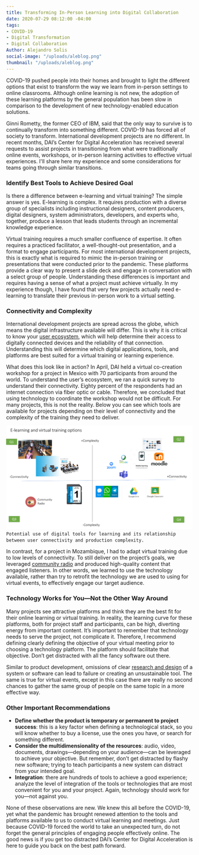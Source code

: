```yaml
---
title: Transforming In-Person Learning into Digital Collaboration
date: 2020-07-29 08:12:00 -04:00
tags:
- COVID-19
- Digital Transformation
- Digital Collaboration
Author: Alejandro Solis
social-image: "/uploads/aleblog.png"
thumbnail: "/uploads/aleblog.png"
---
```


COVID-19 pushed people into their homes and brought to light the different options that exist to transform the way we learn from in-person settings to online classrooms. Although online learning is not new, the adoption of these learning platforms by the general population has been slow in comparison to the development of new technology-enabled education solutions.

<!--more-->

Ginni Rometty, the former CEO of IBM, said that the only way to survive is to continually transform into something different. COVID-19 has forced all of society to transform. International development projects are no different. In recent months, DAI’s Center for Digital Acceleration has received several requests to assist projects in transitioning from what were traditionally online events, workshops, or in-person learning activities to effective virtual experiences. I'll share here my experience and some considerations for teams going through similar transitions.

### Identify Best Tools to Achieve Desired Goal

Is there a difference between e-learning and virtual training? The simple answer is yes. E-learning is complex. It requires production with a diverse group of specialists including instructional designers, content producers, digital designers, system administrators, developers, and experts who, together, produce a lesson that leads students through an incremental knowledge experience.

Virtual training requires a much smaller confluence of expertise. It often requires a practiced facilitator, a well-thought-out presentation, and a format to engage participants. For most international development projects, this is exactly what is required to mimic the in-person training or presentations that were conducted prior to the pandemic. These platforms provide a clear way to present a slide deck and engage in conversation with a select group of people. Understanding these differences is important and requires having a sense of what a project must achieve virtually. In my experience though, I have found that very few projects actually need e-learning to translate their previous in-person work to a virtual setting.

### Connectivity and Complexity

International development projects are spread across the globe, which means the digital infrastructure available will differ. This is why it is critical to know your [user ecosystem](https://digitalprinciples.org/principle/understand-the-existing-ecosystem/), which will help determine their access to digitally connected devices and the reliability of that connection. Understanding this will determine which digital applications, tools, and platforms are best suited for a virtual training or learning experience.

What does this look like in action? In April, DAI held a virtual co-creation workshop for a project in Mexico with 70 participants from around the world. To understand the user’s ecosystem, we ran a quick survey to understand their connectivity. Eighty percent of the respondents had an internet connection via fiber optic or cable. Therefore, we concluded that using technology to coordinate the workshop would not be difficult. For many projects, this is not the reality. Below you can see which tools are available for projects depending on their level of connectivity and the complexity of the training they need to deliver.

![aleblog.png](/uploads/aleblog.png)`Potential use of digital tools for learning and its relationship between user connectivity and production complexity.`

In contrast, for a project in Mozambique, I had to adapt virtual training due to low levels of connectivity. To still deliver on the project’s goals, we leveraged [community radio](https://www.ifad.org/en/web/latest/story/asset/39129378) and produced high-quality content that engaged listeners. In other words, we learned to use the technology available, rather than try to retrofit the technology we are used to using for virtual events, to effectively engage our target audience.

### Technology Works for You—Not the Other Way Around

Many projects see attractive platforms and think they are the best fit for their online learning or virtual training. In reality, the learning curve for these platforms, both for project staff and participants, can be high, diverting energy from important content. It’s important to remember that technology needs to serve the project, not complicate it. Therefore, I recommend defining clearly defining the objective of your virtual meeting prior to choosing a technology platform. The platform should facilitate that objective. Don’t get distracted with all the fancy software out there.

Similar to product development, omissions of clear [research and design](https://www.dai.com/our-work/solutions/digital-acceleration-solutions/human-centered-design) of a system or software can lead to failure or creating an unsustainable tool. The same is true for virtual events, except in this case there are really no second chances to gather the same group of people on the same topic in a more effective way.

### Other Important Recommendations

* **Define whether the product is temporary or permanent to project success**: this is a key factor when defining a technological stack, so you will know whether to buy a license, use the ones you have, or search for something different.
* **Consider the multidimensionality of the resources**: audio, video, documents, drawings—depending on your audience—can be leveraged to achieve your objective. But remember, don’t get distracted by flashy new software; trying to teach participants a new system can distract from your intended goal.
* **Integration**: there are hundreds of tools to achieve a good experience; analyze the level of integration of the tools or technologies that are most convenient for you and your project. Again, technology should work for you—not against you.

None of these observations are new. We knew this all before the COVID-19, yet what the pandemic has brought renewed attention to the tools and platforms available to us to conduct virtual learning and meetings. Just because COVID-19 forced the world to take an unexpected turn, do not forget the general principles of engaging people effectively online. The good news is if you get too distracted DAI’s Center for Digital Acceleration is here to guide you back on the best path forward.